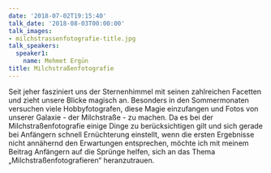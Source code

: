 ```yaml
---
date: '2018-07-02T19:15:40'
talk_date: '2018-08-03T00:00:00'
talk_images:
- milchstrassenfotografie-title.jpg
talk_speakers:
  speaker1:
    name: Mehmet Ergün
title: Milchstraßenfotografie
---
```


Seit jeher fasziniert uns der Sternenhimmel mit seinen zahlreichen Facetten und zieht unsere Blicke magisch an. Besonders in den Sommermonaten versuchen viele Hobbyfotografen, diese Magie einzufangen und Fotos von unserer Galaxie - der Milchstraße - zu machen. Da es bei der Milchstraßenfotografie einige Dinge zu berücksichtigen gilt und sich gerade bei Anfängern schnell Ernüchterung einstellt, wenn die ersten Ergebnisse nicht annähernd den Erwartungen entsprechen, möchte ich mit meinem Beitrag Anfängern auf die Sprünge helfen, sich an das Thema „Milchstraßenfotografieren“ heranzutrauen.
